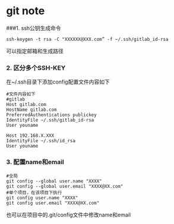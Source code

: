 # git note

###1. ssh公钥生成命令

```ssh-keygen -t rsa -C "XXXXXX@XXX.com” -f ~/.ssh/gitlab_id-rsa```

可以指定邮箱和生成路径

### 2. 区分多个SSH-KEY

在~/.ssh目录下添加config配置文件内容如下

```Host gitlab.com
#文件内容如下
#gitlab
Host gitlab.com
HostName gitlab.com
PreferredAuthentications publickey
IdentityFile ~/.ssh/gitlab_id-rsa
User youname

Host 192.168.X.XXX
IdentityFile ~/.ssh/id_rsa
User youname
```

### 3. 配置name和email

```git config --global user.name "XXXX@XX.com"
#全局
git config --global user.name "XXXX"
git config --global user.email "XXXX@XX.com"
#单个项目，在该项目下执行
git config user.name "XXXX"
git config user.email "XXXX@XX.com"
```

也可以在项目中的.git/config文件中修改name和email


